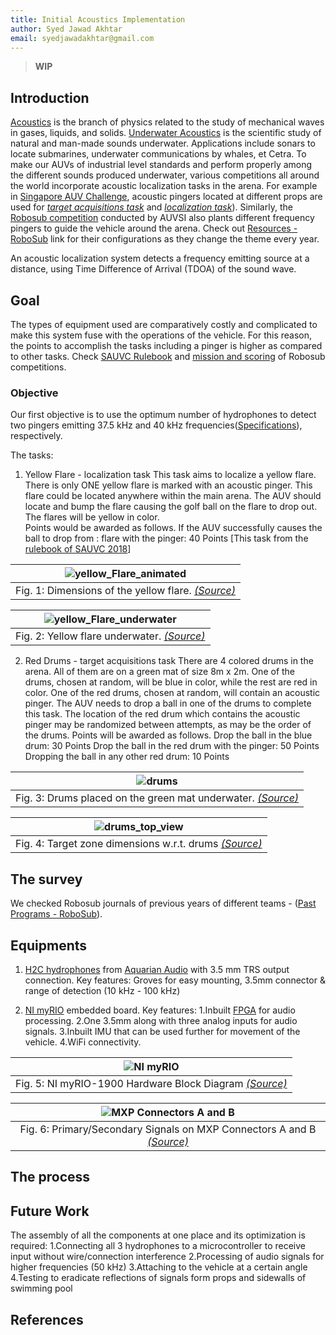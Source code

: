 ```yaml
---
title: Initial Acoustics Implementation
author: Syed Jawad Akhtar
email: syedjawadakhtar@gmail.com
---
```


> **WIP**

## Introduction

[Acoustics](https://en.wikipedia.org/wiki/Acoustics) is the branch of physics related to the study of mechanical waves in gases, liquids, and solids. [Underwater Acoustics](https://en.wikipedia.org/wiki/Acoustics#Underwater_acoustics) is the scientific study of natural and man-made sounds underwater. Applications include sonars to locate submarines, underwater communications by whales, et Cetra. To make our AUVs of industrial level standards and perform properly among the different sounds produced underwater, various competitions all around the world incorporate acoustic localization tasks in the arena. For example in [Singapore AUV Challenge](https://sauvc.org/), acoustic pingers located at different props are used for [_target acquisitions task_](https://sauvc.org/rulebook/#2.-target-acquisition) and [_localization task_](https://sauvc.org/rulebook/#4.-localization)). Similarly, the [Robosub competition](https://robosub.org/) conducted by AUVSI also plants different frequency pingers to guide the vehicle around the arena. Check out [Resources - RoboSub](https://robosub.org/resources/) link for their configurations as they change the theme every year.

An acoustic localization system detects a frequency emitting source at a distance, using Time Difference of Arrival (TDOA) of the sound wave.

## Goal

The types of equipment used are comparatively costly and complicated to make this system fuse with the operations of the vehicle. For this reason, the points to accomplish the tasks including a pinger is higher as compared to other tasks.
Check [SAUVC Rulebook](https://sauvc.org/rulebook/) and [mission and scoring](https://robosub.org/resources/) of Robosub competitions.

### Objective

Our first objective is to use the optimum number of hydrophones to detect two pingers emitting 37.5 kHz and 40 kHz frequencies([Specifications](https://ocean-innovations.net/companies/rje-international/acoustic-pingers-and-transponders/)), respectively.

The tasks:

1. Yellow Flare - localization task
This task aims to localize a yellow flare. There is only ONE  yellow flare is marked with an acoustic pinger. This flare could be located anywhere within the main arena. The AUV should locate and bump the flare causing the golf ball on the flare to drop out. The flares will be yellow in color.  
Points would be awarded as follows. If the AUV successfully causes the ball to drop from :
flare with the pinger: 40 Points
[This task from the [rulebook of SAUVC 2018](https://sauvc.org/2018/)]


| ![yellow_Flare_animated](static/flare_Animation.png) |
|:--:|
| Fig. 1: Dimensions of the yellow flare. [_(Source)_](https://sauvc.org/rulebook/)|

| ![yellow_Flare_underwater](static/yellow_Flare_water.png) |
|:--:|
| Fig. 2: Yellow flare underwater. [_(Source)_](https://sauvc.org/rulebook/)|

2. Red Drums - target acquisitions task
There are 4 colored drums in the arena. All of them are on a green mat of size 8m x 2m. One of the drums, chosen at random, will be blue in color, while the rest are red in color. One of the red drums, chosen at random, will contain an acoustic pinger. The AUV needs to drop a ball in one of the drums to complete this task. The location of the red drum which contains the acoustic pinger may be randomized between attempts, as may be the order of the drums.
Points will be awarded as follows.
Drop the ball in the blue drum: 30 Points
Drop the ball in the red drum with the pinger: 50 Points
Dropping the ball in any other red drum: 10 Points

| ![drums](static/drums.png) |
|:--:|
| Fig. 3: Drums placed on the green mat underwater. [_(Source)_](https://sauvc.org/rulebook/)|

| ![drums_top_view](static/drums_top_view.png) |
|:--:|
| Fig. 4: Target zone dimensions w.r.t. drums [_(Source)_](https://sauvc.org/rulebook/)|

## The survey

We checked Robosub journals of previous years of different teams - ([Past Programs - RoboSub](https://robosub.org/past-programs/)).

## Equipments

1. [H2C hydrophones](https://www.aquarianaudio.com/h2c-hydrophone.html) from [Aquarian Audio](https://www.aquarianaudio.com/) with 3.5 mm TRS output connection.
Key features: Groves for easy mounting, 3.5mm connector & range of detection (10 kHz - 100 kHz)

2. [NI myRIO](https://www.ni.com/en-in/shop/select/myrio-student-embedded-device) embedded board.
Key features:
1.Inbuilt [FPGA](https://www.xilinx.com/products/silicon-devices/fpga/what-is-an-fpga.html) for audio processing.
2.One 3.5mm along with three analog inputs for audio signals.
3.Inbuilt IMU that can be used further for movement of the vehicle.
4.WiFi connectivity.

| ![NI myRIO](static/myRIO_hardware_pinout.png) |
|:--:|
| Fig. 5: NI myRIO-1900 Hardware Block Diagram [_(Source)_](static/NI_MyRIO_User_Guide_and_Specification.pdf)|

| ![MXP Connectors A and B](static/myRio_ports.png) |
|:--:|
| Fig. 6: Primary/Secondary Signals on MXP Connectors A and B [_(Source)_](static/NI_MyRIO_User_Guide_and_Specification.pdf)|

## The process

## Future Work

The assembly of all the components at one place and its optimization is required:
1.Connecting all 3 hydrophones to a microcontroller to receive input without wire/connection interference
2.Processing of audio signals for higher frequencies (50 kHz)
3.Attaching to the vehicle at a certain angle
4.Testing to eradicate reflections of signals form props and sidewalls of swimming pool

## References
